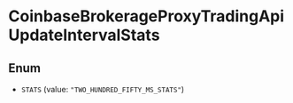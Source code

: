 
# CoinbaseBrokerageProxyTradingApiUpdateIntervalStats

## Enum


* `STATS` (value: `"TWO_HUNDRED_FIFTY_MS_STATS"`)



